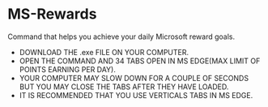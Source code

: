 # MS-Rewards
Command that helps you achieve your daily Microsoft reward goals.

- DOWNLOAD THE .exe FILE ON YOUR COMPUTER.
- OPEN THE COMMAND AND 34 TABS OPEN IN MS EDGE(MAX LIMIT OF POINTS EARNING PER DAY).
- YOUR COMPUTER MAY SLOW DOWN FOR A COUPLE OF SECONDS BUT YOU MAY CLOSE THE TABS AFTER THEY HAVE LOADED.
- IT IS RECOMMENDED THAT YOU USE VERTICALS TABS IN MS EDGE.
